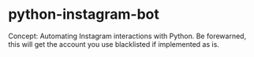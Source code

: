 # python-instagram-bot
Concept: Automating Instagram interactions with Python. Be forewarned, this will get the account you use blacklisted if implemented as is.
